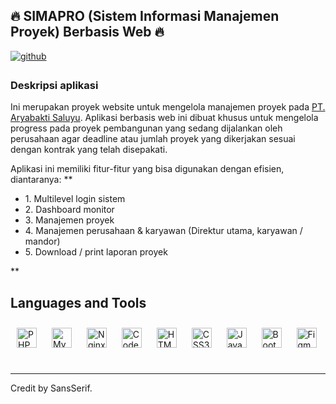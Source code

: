 ## 🔥 SIMAPRO (Sistem Informasi Manajemen Proyek) Berbasis Web 🔥  
  

<a href="https://github.com/rizqisetiaji7" target="_blank">
<img src=https://img.shields.io/badge/github-%2324292e.svg?&style=for-the-badge&logo=github&logoColor=white alt=github style="margin-bottom: 5px;" />
</a>  
  



### Deskripsi aplikasi  
Ini merupakan proyek website untuk mengelola manajemen proyek pada [PT. Aryabakti Saluyu](https://ptaryabaktisaluyu.com/). Aplikasi berbasis web ini dibuat khusus untuk mengelola progress pada proyek pembangunan yang sedang dijalankan oleh perusahaan agar deadline atau jumlah proyek yang dikerjakan sesuai dengan kontrak yang telah disepakati.

Aplikasi ini memiliki fitur-fitur yang bisa digunakan dengan efisien, diantaranya:
**<ul>
<li>1. Multilevel login sistem</li>
<li>2. Dashboard monitor</li>
<li>3. Manajemen proyek</li>
<li>4. Manajemen perusahaan & karyawan (Direktur utama, karyawan / mandor)</li>
<li>5. Download / print laporan proyek</li>
</ul>**
  
<br/>  

## Languages and Tools  
<div align="left">  
<img style="margin: 10px" src="https://profilinator.rishav.dev/skills-assets/php-original.svg" alt="PHP" height="32" />  
<img style="margin: 10px" src="https://profilinator.rishav.dev/skills-assets/mysql-original-wordmark.svg" alt="MySQL" height="32" />
<img style="margin: 10px" src="https://profilinator.rishav.dev/skills-assets/nginx-original.svg" alt="Nginx" height="32" />  
<img style="margin: 10px" src="https://profilinator.rishav.dev/skills-assets/codeigniter.svg" alt="CodeIgniter" height="32" />  
<img style="margin: 10px" src="https://profilinator.rishav.dev/skills-assets/html5-original-wordmark.svg" alt="HTML5" height="32" />  
<img style="margin: 10px" src="https://profilinator.rishav.dev/skills-assets/css3-original-wordmark.svg" alt="CSS3" height="32" />  
<img style="margin: 10px" src="https://profilinator.rishav.dev/skills-assets/javascript-original.svg" alt="JavaScript" height="32" />  
<img style="margin: 10px" src="https://profilinator.rishav.dev/skills-assets/bootstrap-plain.svg" alt="Bootstrap" height="32" />    
<img style="margin: 10px" src="https://profilinator.rishav.dev/skills-assets/figma-icon.svg" alt="Figma" height="32" />  
</div>  

<br/>

----
<div align="left">Credit by SansSerif.</div>